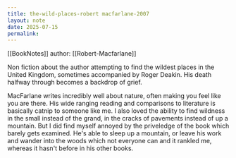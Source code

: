 ```yaml
---
title: the-wild-places-robert macfarlane-2007
layout: note
date: 2025-07-15
permalink:
---
```

[[BookNotes]] author: [[Robert-Macfarlane]]

Non fiction about the author attempting to find the wildest places in the United Kingdom, sometimes accompanied by Roger Deakin. His death halfway through becomes a backdrop of grief.

MacFarlane writes incredibly well about nature, often making you feel like you are there. His wide ranging reading and comparisons to literature is basically catnip to someone like me. I also loved the ability to find wildness in the small instead of the grand, in the cracks of pavements instead of up a mountain. But I did find myself annoyed by the priveledge of the book which barely gets examined. He's able to sleep up a mountain, or leave his work and wander into the woods which not everyone can and it rankled me, whereas it hasn't before in his other books.
